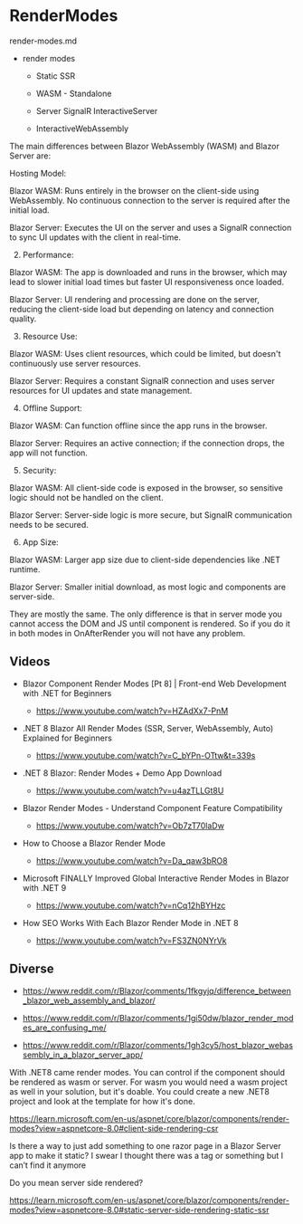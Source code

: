 # RenderModes

render-modes.md

*   render modes

    *   Static SSR

    *   WASM - Standalone

    *   Server SignalR InteractiveServer

    *   InteractiveWebAssembly


The main differences between Blazor WebAssembly (WASM) and Blazor Server are:

Hosting Model:

Blazor WASM: Runs entirely in the browser on the client-side using WebAssembly. No continuous connection to the server is required after the initial load.

Blazor Server: Executes the UI on the server and uses a SignalR connection to sync UI updates with the client in real-time.

2. Performance:

Blazor WASM: The app is downloaded and runs in the browser, which may lead to slower initial load times but faster UI responsiveness once loaded.

Blazor Server: UI rendering and processing are done on the server, reducing the client-side load but depending on latency and connection quality.

3. Resource Use:

Blazor WASM: Uses client resources, which could be limited, but doesn't continuously use server resources.

Blazor Server: Requires a constant SignalR connection and uses server resources for UI updates and state management.

4. Offline Support:

Blazor WASM: Can function offline since the app runs in the browser.

Blazor Server: Requires an active connection; if the connection drops, the app will not function.

5. Security:

Blazor WASM: All client-side code is exposed in the browser, so sensitive logic should not be handled on the client.

Blazor Server: Server-side logic is more secure, but SignalR communication needs to be secured.

6. App Size:

Blazor WASM: Larger app size due to client-side dependencies like .NET runtime.

Blazor Server: Smaller initial download, as most logic and components are server-side.


They are mostly the same. The only difference is that in server mode you cannot access the DOM and JS until component is rendered. So if you do it in both modes in OnAfterRender you will not have any problem.


## Videos

*   Blazor Component Render Modes [Pt 8] | Front-end Web Development with .NET for Beginners

    *   https://www.youtube.com/watch?v=HZAdXx7-PnM

*   .NET 8 Blazor All Render Modes (SSR, Server, WebAssembly, Auto) Explained for Beginners

    *   https://www.youtube.com/watch?v=C_bYPn-OTtw&t=339s

*   .NET 8 Blazor: Render Modes + Demo App Download

    *   https://www.youtube.com/watch?v=u4azTLLGt8U

*   Blazor Render Modes - Understand Component Feature Compatibility

    *   https://www.youtube.com/watch?v=Ob7zT70laDw

*   How to Choose a Blazor Render Mode

    *   https://www.youtube.com/watch?v=Da_qaw3bRO8

*   Microsoft FINALLY Improved Global Interactive Render Modes in Blazor with .NET 9

    *   https://www.youtube.com/watch?v=nCq12hBYHzc

*   How SEO Works With Each Blazor Render Mode in .NET 8

    *   https://www.youtube.com/watch?v=FS3ZN0NYrVk


## Diverse

*   https://www.reddit.com/r/Blazor/comments/1fkgyjq/difference_between_blazor_web_assembly_and_blazor/

*   https://www.reddit.com/r/Blazor/comments/1gi50dw/blazor_render_modes_are_confusing_me/

*   https://www.reddit.com/r/Blazor/comments/1gh3cy5/host_blazor_webassembly_in_a_blazor_server_app/

With .NET8 came render modes. You can control if the component should be rendered as wasm or server. For wasm you would need a wasm project as well in your solution, but it's doable. You could create a new .NET8 project and look at the template for how it's done.

https://learn.microsoft.com/en-us/aspnet/core/blazor/components/render-modes?view=aspnetcore-8.0#client-side-rendering-csr

Is there a way to just add something to one razor page in a Blazor Server app to make it static? I swear I thought there was a tag or something but I can’t find it anymore

Do you mean server side rendered?

https://learn.microsoft.com/en-us/aspnet/core/blazor/components/render-modes?view=aspnetcore-8.0#static-server-side-rendering-static-ssr
